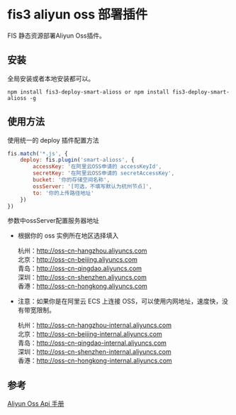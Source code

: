 # fis3 aliyun oss 部署插件

FIS 静态资源部署Aliyun Oss插件。

## 安装

全局安装或者本地安装都可以。

```
npm install fis3-deploy-smart-alioss or npm install fis3-deploy-smart-alioss -g
```

## 使用方法

使用统一的 deploy 插件配置方法

```js
fis.match('*.js', {
    deploy: fis.plugin('smart-alioss', {
        accessKey: '在阿里云OSS申请的 accessKeyId',
        secretKey: '在阿里云OSS申请的 secretAccessKey',
        bucket: '你的存储空间名称',
        ossServer: '[可选，不填写默认为杭州节点]',
        to: '你的上传路径地址'
    })
})
```

参数中ossServer配置服务器地址

- 根据你的 oss 实例所在地区选择填入

  杭州：http://oss-cn-hangzhou.aliyuncs.com  
  北京：http://oss-cn-beijing.aliyuncs.com  
  青岛：http://oss-cn-qingdao.aliyuncs.com  
  深圳：http://oss-cn-shenzhen.aliyuncs.com  
  香港：http://oss-cn-hongkong.aliyuncs.com  

- 注意：如果你是在阿里云 ECS 上连接 OSS，可以使用内网地址，速度快，没有带宽限制。

  杭州：http://oss-cn-hangzhou-internal.aliyuncs.com  
  北京：http://oss-cn-beijing-internal.aliyuncs.com  
  青岛：http://oss-cn-qingdao-internal.aliyuncs.com  
  深圳：http://oss-cn-shenzhen-internal.aliyuncs.com  
  香港：http://oss-cn-hongkong-internal.aliyuncs.com  

## 参考

[Aliyun Oss Api 手册](http://imgs-storage.cdn.aliyuncs.com/help/oss/oss%20api%2020140828.pdf)